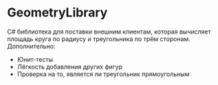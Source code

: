 # GeometryLibrary
C# библиотека для поставки внешним клиентам, которая вычисляет площадь круга по радиусу и треугольника по трём сторонам.
Дополнительно:
- Юнит-тесты
- Лёгкость добавления других фигур
- Проверка на то, является ли треугольник прямоугольным
